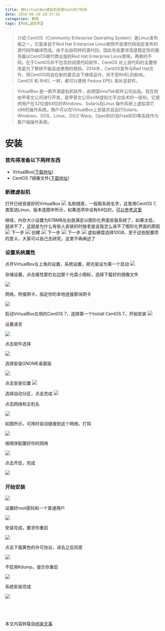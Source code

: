 ```yaml
---
title: 用VirtualBox虚拟机安装CentOS7系统
date: 2016-06-29 10:37:42
categories: 教程
tags: [系统,虚拟机]
---
```


>介绍
>CentOS（Community Enterprise Operating System）是Linux发布版之一，它是来自于Red Hat Enterprise Linux依照开放源代码规定发布的源代码所编译而成。由于出自同样的源代码，因此有些要求高度稳定性的服务器以CentOS替代商业版的Red Hat Enterprise Linux使用。两者的不同，在于CentOS并不包含封闭源代码软件。CentOS 对上游代码的主要修改是为了移除不能自由使用的商标。2014年，CentOS宣布与Red Hat合作，但CentOS将会在新的委员会下继续运作，并不受RHEL的影响，CentOS 和 RHEL 一样，都可以使用 Fedora EPEL 来补足软件。


>VirtualBox 是一款开源虚拟机软件，由德国InnoTek软件公司出品。现在则由甲骨文公司进行开发，是甲骨文公司xVM虚拟化平台技术的一部份。它提供用户在32位或64位的Windows、Solaris及Linux 操作系统上虚拟其它x86的操作系统。用户可以在VirtualBox上安装并且运行Solaris、Windows、DOS、Linux、OS/2 Warp、OpenBSD及FreeBSD等系统作为客户端操作系统。
><!--more-->

# 安装

### 首先得准备以下两样东西

* VirtualBox([下载地址](https://www.virtualbox.org/wiki/Downloads))
* CentOS 7镜像文件([下载地址](http://mirrors.cug.edu.cn/centos/7/isos/x86_64/CentOS-7-x86_64-DVD-1511.iso))


### 新建虚拟机

打开已经安装好的VirtualBox
![](/images/install-centos7/centos7_install_1.jpg)
名称随意，一般取系统名字，这里用CentOS 7,类型选Linux，版本选图中所示，如果选项中没有64位的，[可以参考这里](http://blog.csdn.net/yongf2014/article/details/49282333)

继续，内存大小设置为678MB左右就满足以图形化界面安装系统了，如果太低，就进不了，这就是为什么有些人安装的时候老是说我怎么进不了图形化界面的原因
![](/images/install-centos7/centos7_install_2.jpg)
下一步
![](/images/install-centos7/centos7_install_3.jpg)
创建
![](/images/install-centos7/centos7_install_4.jpg)
下一步
![](/images/install-centos7/centos7_install_5.jpg)
下一步
![](/images/install-centos7/centos7_install_6.jpg)
虚拟硬盘选择10GB，至于这些配置项的意义，大家可以自己去研究，这里不再阐述了

  

### 设置系统属性

点开VirtualBox左上角的设置，系统设置，把光驱设为第一个启动
![](/images/install-centos7/centos7_install_7.jpg)

存储设置，点击属性那栏右边那个光盘小图标，选择下载好的镜像文件

![](/images/install-centos7/install-centos7/centos7_install_8.jpg)

网络，桥接网卡，指定你的本地连接那块网卡

![](/images/install-centos7/centos7_install_9.jpg)

启动VirtualBox左侧的CentOS 7，选择第一个Install CentOS 7，开始安装
![](/images/install-centos7/centos7_install_10.jpg)

设置语言

![](/images/install-centos7/centos7_install_11.jpg)

点击软件选择

![](/images/install-centos7/centos7_install_12.jpg)


选择安装GNOME桌面版

![](/images/install-centos7/centos7_install_13.jpg)

点击安装位置
![](/images/install-centos7/centos7_install_14.jpg)


选择自动分区，点击完成
![](/images/install-centos7/centos7_install_15.jpg)

点击网络和主机名

![](/images/install-centos7/centos7_install_16.jpg)

如图所示，可用时自动链接到这个网络，打钩

![](/images/install-centos7/centos7_install_17.jpg)

按顺序配置好你的网络

![](/images/install-centos7/centos7_install_18.jpg)

点击开启，完成

![](/images/install-centos7/centos7_install_19.jpg)
​	
### 开始安装

![](/images/install-centos7/centos7_install_20.jpg)

设置好root密码和一个普通用户

![](/images/install-centos7/centos7_install_21.jpg)

安装完成，要求你重启

![](/images/install-centos7/centos7_install_22.jpg)


点击下面黄色的许可协议，进去之后同意


![](/images/install-centos7/centos7_install_24.jpg)

不启用Kdump，提示你重启

![](/images/install-centos7/centos7_install_25.jpg)

系统安装完成

![](/images/install-centos7/centos7_install_26.jpg)
​	
​	
​	
​	
​	
本文内容转载自[闲来无事](http://www.aiplaypc.com/102.html)
​	

​	

  